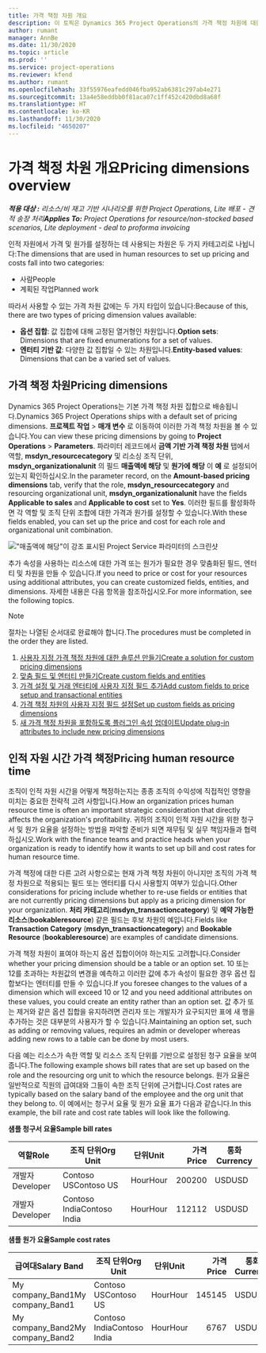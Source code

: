 ```yaml
---
title: 가격 책정 차원 개요
description: 이 토픽은 Dynamics 365 Project Operations의 가격 책정 차원에 대한 정보를 제공합니다.
author: rumant
manager: AnnBe
ms.date: 11/30/2020
ms.topic: article
ms.prod: ''
ms.service: project-operations
ms.reviewer: kfend
ms.author: rumant
ms.openlocfilehash: 33f55976eafedd046fba952ab6381c297ab4e271
ms.sourcegitcommit: 13a4e58eddbb0f81aca07c1ff452c420dbd8a68f
ms.translationtype: HT
ms.contentlocale: ko-KR
ms.lasthandoff: 11/30/2020
ms.locfileid: "4650207"
---
```

# <a name="pricing-dimensions-overview"></a><span data-ttu-id="8a009-103">가격 책정 차원 개요</span><span class="sxs-lookup"><span data-stu-id="8a009-103">Pricing dimensions overview</span></span>

<span data-ttu-id="8a009-104">_**적용 대상 :** 리소스/비 재고 기반 시나리오를 위한 Project Operations, Lite 배포 - 견적 송장 처리_</span><span class="sxs-lookup"><span data-stu-id="8a009-104">_**Applies To:** Project Operations for resource/non-stocked based scenarios, Lite deployment - deal to proforma invoicing_</span></span>

<span data-ttu-id="8a009-105">인적 자원에서 가격 및 원가를 설정하는 데 사용되는 차원은 두 가지 카테고리로 나뉩니다:</span><span class="sxs-lookup"><span data-stu-id="8a009-105">The dimensions that are used in human resources to set up pricing and costs fall into two categories:</span></span>

- <span data-ttu-id="8a009-106">사람</span><span class="sxs-lookup"><span data-stu-id="8a009-106">People</span></span>
- <span data-ttu-id="8a009-107">계획된 작업</span><span class="sxs-lookup"><span data-stu-id="8a009-107">Planned work</span></span>

<span data-ttu-id="8a009-108">따라서 사용할 수 있는 가격 차원 값에는 두 가지 타입이 있습니다:</span><span class="sxs-lookup"><span data-stu-id="8a009-108">Because of this, there are two types of pricing dimension values available:</span></span>

- <span data-ttu-id="8a009-109">**옵션 집합**: 값 집합에 대해 고정된 열거형인 차원입니다.</span><span class="sxs-lookup"><span data-stu-id="8a009-109">**Option sets**: Dimensions that are fixed enumerations for a set of values.</span></span>
- <span data-ttu-id="8a009-110">**엔터티 기반 값**: 다양한 값 집합일 수 있는 차원입니다.</span><span class="sxs-lookup"><span data-stu-id="8a009-110">**Entity-based values**: Dimensions that can be a varied set of values.</span></span>

## <a name="pricing-dimensions"></a><span data-ttu-id="8a009-111">가격 책정 차원</span><span class="sxs-lookup"><span data-stu-id="8a009-111">Pricing dimensions</span></span>

<span data-ttu-id="8a009-112">Dynamics 365 Project Operations는 기본 가격 책정 차원 집합으로 배송됩니다.</span><span class="sxs-lookup"><span data-stu-id="8a009-112">Dynamics 365 Project Operations ships with a default set of pricing dimensions.</span></span> <span data-ttu-id="8a009-113">**프로젝트 작업** > **매개 변수** 로 이동하여 이러한 가격 책정 차원을 볼 수 있습니다.</span><span class="sxs-lookup"><span data-stu-id="8a009-113">You can view these pricing dimensions by going to **Project Operations** > **Parameters**.</span></span> <span data-ttu-id="8a009-114">파라미터 레코드에서 **금액 기반 가격 책정 차원** 탭에서 역할, **msdyn_resourcecategory** 및 리소싱 조직 단위, **msdyn_organizationalunit** 의 필드 **매출액에 해당** 및 **원가에 해당** 이 **예** 로 설정되어 있는지 확인하십시오.</span><span class="sxs-lookup"><span data-stu-id="8a009-114">In the parameter record, on the **Amount-based pricing dimensions** tab, verify that the role, **msdyn_resourcecategory** and resourcing organizational unit, **msdyn_organizationalunit** have the fields **Applicable to sales** and **Applicable to cost** set to **Yes**.</span></span> <span data-ttu-id="8a009-115">이러한 필드를 활성화하면 각 역할 및 조직 단위 조합에 대한 가격과 원가를 설정할 수 있습니다.</span><span class="sxs-lookup"><span data-stu-id="8a009-115">With these fields enabled, you can set up the price and cost for each role and organizational unit combination.</span></span>

!["매출액에 해당"이 강조 표시된 Project Service 파라미터의 스크린샷](media/PS-OOB-parameters.png)

<span data-ttu-id="8a009-117">추가 속성을 사용하는 리소스에 대한 가격 또는 원가가 필요한 경우 맞춤화된 필드, 엔터티 및 차원을 만들 수 있습니다.</span><span class="sxs-lookup"><span data-stu-id="8a009-117">If you need to price or cost for your resources using additional attributes, you can create customized fields, entities, and dimensions.</span></span> <span data-ttu-id="8a009-118">자세한 내용은 다음 항목을 참조하십시오.</span><span class="sxs-lookup"><span data-stu-id="8a009-118">For more information, see the following topics.</span></span> 
  
  > [!NOTE]
  > <span data-ttu-id="8a009-119">절차는 나열된 순서대로 완료해야 합니다.</span><span class="sxs-lookup"><span data-stu-id="8a009-119">The procedures must be completed in the order they are listed.</span></span>

1. [<span data-ttu-id="8a009-120">사용자 지정 가격 책정 차원에 대한 솔루션 만들기</span><span class="sxs-lookup"><span data-stu-id="8a009-120">Create a solution for custom pricing dimensions</span></span>](../sales/create-solution-custompd.md)
2. [<span data-ttu-id="8a009-121">맞춤 필드 및 엔터티 만들기</span><span class="sxs-lookup"><span data-stu-id="8a009-121">Create custom fields and entities</span></span>](create-custom-fields-entities-pricing-dimensions.md)
3. [<span data-ttu-id="8a009-122">가격 설정 및 거래 엔터티에 사용자 지정 필드 추가</span><span class="sxs-lookup"><span data-stu-id="8a009-122">Add custom fields to price setup and transactional entities</span></span>](add-custom-fields-price-setup-transactional-entities.md)
4. [<span data-ttu-id="8a009-123">가격 책정 차원의 사용자 지정 필드 설정</span><span class="sxs-lookup"><span data-stu-id="8a009-123">Set up custom fields as pricing dimensions</span></span>](set-up-custom-fields-pricing-dimensions.md)
5. [<span data-ttu-id="8a009-124">새 가격 책정 차원을 포함하도록 플러그인 속성 업데이트</span><span class="sxs-lookup"><span data-stu-id="8a009-124">Update plug-in attributes to include new pricing dimensions</span></span>](update-plugin-attributes-pd.md)


## <a name="pricing-human-resource-time"></a><span data-ttu-id="8a009-125">인적 자원 시간 가격 책정</span><span class="sxs-lookup"><span data-stu-id="8a009-125">Pricing human resource time</span></span>
<span data-ttu-id="8a009-126">조직이 인적 자원 시간을 어떻게 책정하는지는 종종 조직의 수익성에 직접적인 영향을 미치는 중요한 전략적 고려 사항입니다.</span><span class="sxs-lookup"><span data-stu-id="8a009-126">How an organization prices human resource time is often an important strategic consideration that directly affects the organization's profitability.</span></span> <span data-ttu-id="8a009-127">귀하의 조직이 인적 자원 시간을 위한 청구서 및 원가 요율을 설정하는 방법을 파악할 준비가 되면 재무팀 및 실무 책임자들과 협력하십시오.</span><span class="sxs-lookup"><span data-stu-id="8a009-127">Work with the finance teams and practice heads when your organization is ready to identify how it wants to set up bill and cost rates for human resource time.</span></span>

<span data-ttu-id="8a009-128">가격 책정에 대한 다른 고려 사항으로는 현재 가격 책정 차원이 아니지만 조직의 가격 책정 차원으로 적용되는 필드 또는 엔터티를 다시 사용할지 여부가 있습니다.</span><span class="sxs-lookup"><span data-stu-id="8a009-128">Other considerations for pricing include whether to re-use fields or entities that are not currently pricing dimensions but apply as a pricing dimension for your organization.</span></span> <span data-ttu-id="8a009-129">**처리 카테고리**(**msdyn_transactioncategory**) 및 **예약 가능한 리소스**(**bookableresource**) 같은 필드는 후보 차원의 예입니다.</span><span class="sxs-lookup"><span data-stu-id="8a009-129">Fields like **Transaction Category** (**msdyn_transactioncategory**) and **Bookable Resource** (**bookableresource**) are examples of candidate dimensions.</span></span> 

<span data-ttu-id="8a009-130">가격 책정 차원이 표여야 하는지 옵션 집합이어야 하는지도 고려합니다.</span><span class="sxs-lookup"><span data-stu-id="8a009-130">Consider whether your pricing dimension should be a table or an option set.</span></span> <span data-ttu-id="8a009-131">10 또는 12를 초과하는 차원값의 변경을 예측하고 이러한 값에 추가 속성이 필요한 경우 옵션 집합보다는 엔터티를 만들 수 있습니다.</span><span class="sxs-lookup"><span data-stu-id="8a009-131">If you foresee changes to the values of a dimension which will exceed 10 or 12 and you need additional attributes on these values, you could create an entity rather than an option set.</span></span> <span data-ttu-id="8a009-132">값 추가 또는 제거와 같은 옵션 집합을 유지하려면 관리자 또는 개발자가 요구되지만 표에 새 행을 추가하는 것은 대부분의 사용자가 할 수 있습니다.</span><span class="sxs-lookup"><span data-stu-id="8a009-132">Maintaining an option set, such as adding or removing values, requires an admin or developer whereas adding new rows to a table can be done by most users.</span></span>

<span data-ttu-id="8a009-133">다음 예는 리소스가 속한 역할 및 리소스 조직 단위를 기반으로 설정된 청구 요율을 보여줍니다.</span><span class="sxs-lookup"><span data-stu-id="8a009-133">The following example shows bill rates that are set up based on the role and the resourcing org unit to which the resource belongs.</span></span> <span data-ttu-id="8a009-134">원가 요율은 일반적으로 직원의 급여대와 그들이 속한 조직 단위에 근거합니다.</span><span class="sxs-lookup"><span data-stu-id="8a009-134">Cost rates are typically based on the salary band of the employee and the org unit that they belong to.</span></span> <span data-ttu-id="8a009-135">이 예에서는 청구서 요율 및 원가 요율 표가 다음과 같습니다.</span><span class="sxs-lookup"><span data-stu-id="8a009-135">In this example, the bill rate and cost rate tables will look like the following.</span></span>

<span data-ttu-id="8a009-136">**샘플 청구서 요율**</span><span class="sxs-lookup"><span data-stu-id="8a009-136">**Sample bill rates**</span></span>

| <span data-ttu-id="8a009-137">역할</span><span class="sxs-lookup"><span data-stu-id="8a009-137">Role</span></span>        | <span data-ttu-id="8a009-138">조직 단위</span><span class="sxs-lookup"><span data-stu-id="8a009-138">Org Unit</span></span>    |<span data-ttu-id="8a009-139">단위</span><span class="sxs-lookup"><span data-stu-id="8a009-139">Unit</span></span>      |<span data-ttu-id="8a009-140">가격</span><span class="sxs-lookup"><span data-stu-id="8a009-140">Price</span></span>      |<span data-ttu-id="8a009-141">통화</span><span class="sxs-lookup"><span data-stu-id="8a009-141">Currency</span></span>  |
| ------------|-------------|----------|----------:|----------|
| <span data-ttu-id="8a009-142">개발자</span><span class="sxs-lookup"><span data-stu-id="8a009-142">Developer</span></span>   | <span data-ttu-id="8a009-143">Contoso US</span><span class="sxs-lookup"><span data-stu-id="8a009-143">Contoso US</span></span>  |<span data-ttu-id="8a009-144">Hour</span><span class="sxs-lookup"><span data-stu-id="8a009-144">Hour</span></span> | <span data-ttu-id="8a009-145">200</span><span class="sxs-lookup"><span data-stu-id="8a009-145">200</span></span>|<span data-ttu-id="8a009-146">USD</span><span class="sxs-lookup"><span data-stu-id="8a009-146">USD</span></span>     |
| <span data-ttu-id="8a009-147">개발자</span><span class="sxs-lookup"><span data-stu-id="8a009-147">Developer</span></span>   | <span data-ttu-id="8a009-148">Contoso India</span><span class="sxs-lookup"><span data-stu-id="8a009-148">Contoso India</span></span> |<span data-ttu-id="8a009-149">Hour</span><span class="sxs-lookup"><span data-stu-id="8a009-149">Hour</span></span>|   <span data-ttu-id="8a009-150">112</span><span class="sxs-lookup"><span data-stu-id="8a009-150">112</span></span>|<span data-ttu-id="8a009-151">USD</span><span class="sxs-lookup"><span data-stu-id="8a009-151">USD</span></span>     |


<span data-ttu-id="8a009-152">**샘플 원가 요율**</span><span class="sxs-lookup"><span data-stu-id="8a009-152">**Sample cost rates**</span></span>

| <span data-ttu-id="8a009-153">급여대</span><span class="sxs-lookup"><span data-stu-id="8a009-153">Salary Band</span></span>     | <span data-ttu-id="8a009-154">조직 단위</span><span class="sxs-lookup"><span data-stu-id="8a009-154">Org Unit</span></span>    |<span data-ttu-id="8a009-155">단위</span><span class="sxs-lookup"><span data-stu-id="8a009-155">Unit</span></span>      |<span data-ttu-id="8a009-156">가격</span><span class="sxs-lookup"><span data-stu-id="8a009-156">Price</span></span>      |<span data-ttu-id="8a009-157">통화</span><span class="sxs-lookup"><span data-stu-id="8a009-157">Currency</span></span>  |
| ----------------|-------------|----------|----------:|----------|
| <span data-ttu-id="8a009-158">My company_Band1</span><span class="sxs-lookup"><span data-stu-id="8a009-158">My company_Band1</span></span> | <span data-ttu-id="8a009-159">Contoso US</span><span class="sxs-lookup"><span data-stu-id="8a009-159">Contoso US</span></span>  |<span data-ttu-id="8a009-160">Hour</span><span class="sxs-lookup"><span data-stu-id="8a009-160">Hour</span></span> | <span data-ttu-id="8a009-161">145</span><span class="sxs-lookup"><span data-stu-id="8a009-161">145</span></span>|<span data-ttu-id="8a009-162">USD</span><span class="sxs-lookup"><span data-stu-id="8a009-162">USD</span></span>     |
| <span data-ttu-id="8a009-163">My company_Band2</span><span class="sxs-lookup"><span data-stu-id="8a009-163">My company_Band2</span></span> | <span data-ttu-id="8a009-164">Contoso India</span><span class="sxs-lookup"><span data-stu-id="8a009-164">Contoso India</span></span> |<span data-ttu-id="8a009-165">Hour</span><span class="sxs-lookup"><span data-stu-id="8a009-165">Hour</span></span>|   <span data-ttu-id="8a009-166">67</span><span class="sxs-lookup"><span data-stu-id="8a009-166">67</span></span>|<span data-ttu-id="8a009-167">USD</span><span class="sxs-lookup"><span data-stu-id="8a009-167">USD</span></span>     |
